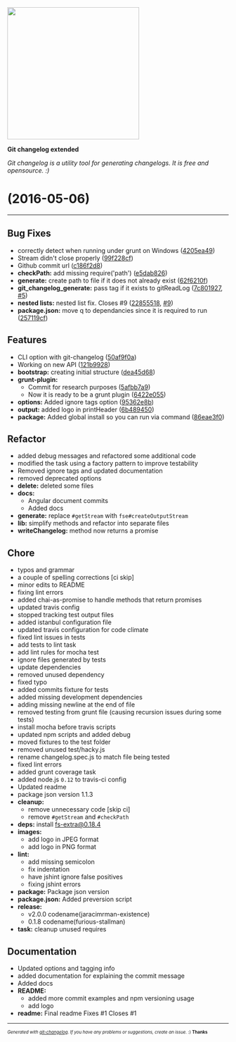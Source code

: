 <img width="300px" src="https://github.com/rafinskipg/git-changelog/raw/master/images/git-changelog-logo.png" />

__Git changelog extended__

_Git changelog is a utility tool for generating changelogs. It is free and opensource. :)_

#   (2016-05-06)



---

## Bug Fixes

- correctly detect when running under grunt on Windows
  ([4205ea49](https://github.com/rafinskipg/git-changelog/commit/4205ea49a893e4d1807a39268739c13754d40cf2))
- Stream didn't close properly
  ([99f228cf](https://github.com/rafinskipg/git-changelog/commit/99f228cfa5cb26c46ef9e3b00171a5e3d38fd844))
- Github commit url
  ([c186f2d8](https://github.com/rafinskipg/git-changelog/commit/c186f2d877e7907305953610bcaaef331406178a))
- **checkPath:** add missing require('path')
  ([e5dab826](https://github.com/rafinskipg/git-changelog/commit/e5dab826062bd22dd37c8c3d3c24a4d9b4701f6d))
- **generate:** create path to file if it does not already exist
  ([62f6210f](https://github.com/rafinskipg/git-changelog/commit/62f6210f6895bcf5f9984b26948178b1a93cbc9e))
- **git_changelog_generate:** pass tag if it exists to gitReadLog
  ([7c801927](https://github.com/rafinskipg/git-changelog/commit/7c801927672792fc9a818653b74c78d77c7bff9e),
   [#5](https://github.com/rafinskipg/git-changelog/issues/5))
- **nested lists:** nested list fix. Closes #9
  ([22855518](https://github.com/rafinskipg/git-changelog/commit/2285551810919bd4d8a749ae3ddd88f9cedcdd0e),
   [#9](https://github.com/rafinskipg/git-changelog/issues/9))
- **package.json:** move q to dependancies since it is required to run
  ([257119cf](https://github.com/rafinskipg/git-changelog/commit/257119cf2bb6d8f341a5d65a2f47bcf803dff205))


## Features

- CLI option with git-changelog
  ([50af9f0a](https://github.com/rafinskipg/git-changelog/commit/50af9f0aeba14e88254aaf1bfd6433c4c6bc9fbe))
- Working on new API
  ([121b9928](https://github.com/rafinskipg/git-changelog/commit/121b99285d2a04f9159951fa0e3f849d0d618fef))
- **bootstrap:** creating initial structure
  ([dea45d68](https://github.com/rafinskipg/git-changelog/commit/dea45d68ce9555e876680bf7c0778add2f367a30))
- **grunt-plugin:**
  - Commit for research purposes
  ([5afbb7a9](https://github.com/rafinskipg/git-changelog/commit/5afbb7a95c9f0e985f78666e7e231967524a8928))
  - Now it is ready to be a grunt plugin
  ([6422e055](https://github.com/rafinskipg/git-changelog/commit/6422e0552b30f6e94d11b03310a23c1342aa5965))
- **options:** Added ignore tags option
  ([95362e8b](https://github.com/rafinskipg/git-changelog/commit/95362e8b57a673e810ffe54ff3337de1ea5109a8))
- **output:** added logo in printHeader
  ([6b489450](https://github.com/rafinskipg/git-changelog/commit/6b489450a90172dc57059d7fd55fb4c6110152b2))
- **package:** Added global install so you can run via command
  ([86eae3f0](https://github.com/rafinskipg/git-changelog/commit/86eae3f013ace1c5c23afc32b2e8f878a69629f1))


## Refactor

- added debug messages and refactored some additional code
- modified the task using a factory pattern to improve testability
- Removed ignore tags and updated documentation
- removed deprecated options
- **delete:** deleted some files
- **docs:**
  - Angular document commits
  - Added docs
- **generate:** replace `#getStream` with `fse#createOutputStream`
- **lib:** simplify methods and refactor into separate files
- **writeChangelog:** method now returns a promise


## Chore

- typos and grammar
- a couple of spelling corrections [ci skip]
- minor edits to README
- fixing lint errors
- added chai-as-promise to handle methods that return promises
- updated travis config
- stopped tracking test output files
- added istanbul configuration file
- updated travis configuration for code climate
- fixed lint issues in tests
- add tests to lint task
- add lint rules for mocha test
- ignore files generated by tests
- update dependencies
- removed unused dependency
- fixed typo
- added commits fixture for tests
- added missing development dependencies
- adding missing newline at the end of file
- removed testing from grunt file (causing recursion issues during some tests)
- install mocha before travis scripts
- updated npm scripts and added debug
- moved fixtures to the test folder
- removed unused test/hacky.js
- rename changelog.spec.js to match file being tested
- fixed lint errors
- added grunt coverage task
- added node.js `0.12` to travis-ci config
- Updated readme
- package json version 1.1.3
- **cleanup:**
  - remove unnecessary code [skip ci]
  - remove `#getStream` and `#checkPath`
- **deps:** install fs-extra@0.18.4
- **images:**
  - add logo in JPEG format
  - add logo in PNG format
- **lint:**
  - add missing semicolon
  - fix indentation
  - have jshint ignore false positives
  - fixing jshint errors
- **package:** Package json version
- **package.json:** Added preversion script
- **release:**
  - v2.0.0 codename(jaracimrman-existence)
  - 0.1.8 codename(furious-stallman)
- **task:** cleanup unused requires


## Documentation

- Updated options and tagging info
- added documentation for explaining the commit message
- Added docs
- **README:**
  - added more commit examples and npm versioning usage
  - add logo
- **readme:** Final readme Fixes #1 Closes #1



---
<sub><sup>*Generated with [git-changelog](https://github.com/rafinskipg/git-changelog). If you have any problems or suggestions, create an issue.* :) **Thanks** </sub></sup>